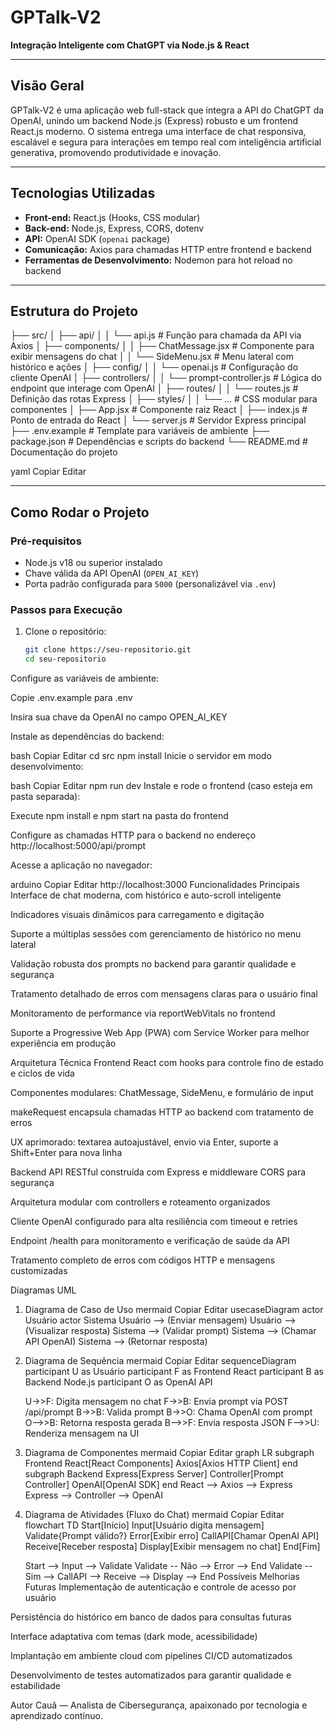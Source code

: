 # GPTalk-V2  
**Integração Inteligente com ChatGPT via Node.js & React**

---

## Visão Geral

GPTalk-V2 é uma aplicação web full-stack que integra a API do ChatGPT da OpenAI, unindo um backend Node.js (Express) robusto e um frontend React.js moderno. O sistema entrega uma interface de chat responsiva, escalável e segura para interações em tempo real com inteligência artificial generativa, promovendo produtividade e inovação.

---

## Tecnologias Utilizadas

- **Front-end:** React.js (Hooks, CSS modular)  
- **Back-end:** Node.js, Express, CORS, dotenv  
- **API:** OpenAI SDK (`openai` package)  
- **Comunicação:** Axios para chamadas HTTP entre frontend e backend  
- **Ferramentas de Desenvolvimento:** Nodemon para hot reload no backend  

---

## Estrutura do Projeto

├── src/
│ ├── api/
│ │ └── api.js # Função para chamada da API via Axios
│ ├── components/
│ │ ├── ChatMessage.jsx # Componente para exibir mensagens do chat
│ │ └── SideMenu.jsx # Menu lateral com histórico e ações
│ ├── config/
│ │ └── openai.js # Configuração do cliente OpenAI
│ ├── controllers/
│ │ └── prompt-controller.js # Lógica do endpoint que interage com OpenAI
│ ├── routes/
│ │ └── routes.js # Definição das rotas Express
│ ├── styles/
│ │ └── ... # CSS modular para componentes
│ ├── App.jsx # Componente raiz React
│ ├── index.js # Ponto de entrada do React
│ └── server.js # Servidor Express principal
├── .env.example # Template para variáveis de ambiente
├── package.json # Dependências e scripts do backend
└── README.md # Documentação do projeto

yaml
Copiar
Editar

---

## Como Rodar o Projeto

### Pré-requisitos

- Node.js v18 ou superior instalado  
- Chave válida da API OpenAI (`OPEN_AI_KEY`)  
- Porta padrão configurada para `5000` (personalizável via `.env`)

### Passos para Execução

1. Clone o repositório:  
   ```bash
   git clone https://seu-repositorio.git
   cd seu-repositorio
Configure as variáveis de ambiente:

Copie .env.example para .env

Insira sua chave da OpenAI no campo OPEN_AI_KEY

Instale as dependências do backend:

bash
Copiar
Editar
cd src
npm install
Inicie o servidor em modo desenvolvimento:

bash
Copiar
Editar
npm run dev
Instale e rode o frontend (caso esteja em pasta separada):

Execute npm install e npm start na pasta do frontend

Configure as chamadas HTTP para o backend no endereço http://localhost:5000/api/prompt

Acesse a aplicação no navegador:

arduino
Copiar
Editar
http://localhost:3000
Funcionalidades Principais
Interface de chat moderna, com histórico e auto-scroll inteligente

Indicadores visuais dinâmicos para carregamento e digitação

Suporte a múltiplas sessões com gerenciamento de histórico no menu lateral

Validação robusta dos prompts no backend para garantir qualidade e segurança

Tratamento detalhado de erros com mensagens claras para o usuário final

Monitoramento de performance via reportWebVitals no frontend

Suporte a Progressive Web App (PWA) com Service Worker para melhor experiência em produção

Arquitetura Técnica
Frontend
React com hooks para controle fino de estado e ciclos de vida

Componentes modulares: ChatMessage, SideMenu, e formulário de input

makeRequest encapsula chamadas HTTP ao backend com tratamento de erros

UX aprimorado: textarea autoajustável, envio via Enter, suporte a Shift+Enter para nova linha

Backend
API RESTful construída com Express e middleware CORS para segurança

Arquitetura modular com controllers e roteamento organizados

Cliente OpenAI configurado para alta resiliência com timeout e retries

Endpoint /health para monitoramento e verificação de saúde da API

Tratamento completo de erros com códigos HTTP e mensagens customizadas

Diagramas UML
1. Diagrama de Caso de Uso
mermaid
Copiar
Editar
usecaseDiagram
    actor Usuário
    actor Sistema
    Usuário --> (Enviar mensagem)
    Usuário --> (Visualizar resposta)
    Sistema --> (Validar prompt)
    Sistema --> (Chamar API OpenAI)
    Sistema --> (Retornar resposta)
2. Diagrama de Sequência
mermaid
Copiar
Editar
sequenceDiagram
    participant U as Usuário
    participant F as Frontend React
    participant B as Backend Node.js
    participant O as OpenAI API

    U->>F: Digita mensagem no chat
    F->>B: Envia prompt via POST /api/prompt
    B->>B: Valida prompt
    B->>O: Chama OpenAI com prompt
    O-->>B: Retorna resposta gerada
    B-->>F: Envia resposta JSON
    F-->>U: Renderiza mensagem na UI
3. Diagrama de Componentes
mermaid
Copiar
Editar
graph LR
    subgraph Frontend
      React[React Components]
      Axios[Axios HTTP Client]
    end
    subgraph Backend
      Express[Express Server]
      Controller[Prompt Controller]
      OpenAI[OpenAI SDK]
    end
    React --> Axios --> Express
    Express --> Controller --> OpenAI
4. Diagrama de Atividades (Fluxo do Chat)
mermaid
Copiar
Editar
flowchart TD
    Start[Início]
    Input[Usuário digita mensagem]
    Validate{Prompt válido?}
    Error[Exibir erro]
    CallAPI[Chamar OpenAI API]
    Receive[Receber resposta]
    Display[Exibir mensagem no chat]
    End[Fim]

    Start --> Input --> Validate
    Validate -- Não --> Error --> End
    Validate -- Sim --> CallAPI --> Receive --> Display --> End
Possíveis Melhorias Futuras
Implementação de autenticação e controle de acesso por usuário

Persistência do histórico em banco de dados para consultas futuras

Interface adaptativa com temas (dark mode, acessibilidade)

Implantação em ambiente cloud com pipelines CI/CD automatizados

Desenvolvimento de testes automatizados para garantir qualidade e estabilidade

Autor
Cauã — Analista de Cibersegurança, apaixonado por tecnologia e aprendizado contínuo.
